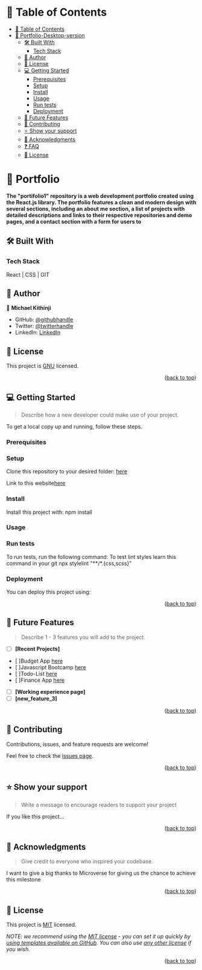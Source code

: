 # 📗 Table of Contents

- [📗 Table of Contents](#-table-of-contents)
- [📖  Portfolio-Desktop-version ](#--portfolio-desktop-version-)
  - [🛠 Built With ](#-built-with-)
    - [Tech Stack ](#tech-stack-)
  - [👥 Author ](#-author-)
  - [📝 License ](#-license-)
  - [💻 Getting Started ](#-getting-started-)
    - [Prerequisites](#prerequisites)
    - [Setup](#setup)
    - [Install](#install)
    - [Usage](#usage)
    - [Run tests](#run-tests)
    - [Deployment](#deployment)
  - [🔭 Future Features ](#-future-features-)
  - [🤝 Contributing ](#-contributing-)
  - [⭐️ Show your support ](#️-show-your-support-)
  - [🙏 Acknowledgments ](#-acknowledgments-)
  - [❓ FAQ ](#-faq-)
  - [📝 License ](#-license--1)

# 📖  Portfolio  <a name="about-project"></a>

**The "portifolio1" repository is a web development portfolio created using the React.js library. The portfolio features a clean and modern design with several sections, including an about me section, a list of projects with detailed descriptions and links to their respective repositories and demo pages, and a contact section with a form for users to** 

## 🛠 Built With <a name="built-with"></a>

### Tech Stack <a name="tech-stack"></a>

React | CSS | GIT

## 👥 Author <a name="author"></a>

👤 **Michael Kithinji**

- GitHub: [@githubhandle](https://github.com/MICHAELKITH)
- Twitter: [@twitterhandle](https://twitter.com/DevMichael11)
- LinkedIn: [LinkedIn](https://www.linkedin.com/in/michaelkithinji/)


## 📝 License <a name="license"></a>

This project is [GNU](./LICENSE) licensed.

<p align="right">(<a href="#readme-top">back to top</a>)</p>

## 💻 Getting Started <a name="getting-started"></a>

> Describe how a new developer could make use of your project.

To get a local copy up and running, follow these steps.


### Prerequisites


### Setup

Clone this repository to your desired folder: [here](https://github.com/MICHAELKITH/microverse-mike-portifolio.git)

Link to this website[here](https://michaelkith.github.io/portifolio1/)



### Install

Install this project with:
npm install


### Usage


### Run tests

To run tests, run the following command:
To test lint styles learn this command in your git 
npx stylelint "**/*.{css,scss}"

### Deployment

You can deploy this project using:


<p align="right">(<a href="#readme-top">back to top</a>)</p>


## 🔭 Future Features <a name="future-features"></a>

> Describe 1 - 3 features you will add to the project.

- [ ] **[Recent Projects]**
- [ ]Budget App [here](https://mike-bpc1.onrender.com/users/sign_in)
- [ ]Javascript Bootcamp [here](https://michaelkith.github.io/Capstone-1-Project/)
- [ ]Todo-List [here](https://michaelkith.github.io/To-do/)
- [ ]Finance App [here](https://test-branch--deluxe-puffpuff-cd2d13.netlify.app/)
- [ ] **[Working experience page]**
- [ ] **[new_feature_3]**

<p align="right">(<a href="#readme-top">back to top</a>)</p>


## 🤝 Contributing <a name="contributing"></a>

Contributions, issues, and feature requests are welcome!

Feel free to check the [issues page](../../issues/).

<p align="right">(<a href="#readme-top">back to top</a>)</p>


## ⭐️ Show your support <a name="support"></a>

> Write a message to encourage readers to support your project

If you like this project...

<p align="right">(<a href="#readme-top">back to top</a>)</p>



## 🙏 Acknowledgments <a name="acknowledgements"></a>

> Give credit to everyone who inspired your codebase.

I want to give a big thanks to Microverse for giving us the chance to achieve this milestone

<p align="right">(<a href="#readme-top">back to top</a>)</p>


## 📝 License <a name="license"></a>

This project is [MIT](./LICENSE) licensed.

_NOTE: we recommend using the [MIT license](https://choosealicense.com/licenses/mit/) - you can set it up quickly by [using templates available on GitHub](https://docs.github.com/en/communities/setting-up-your-project-for-healthy-contributions/adding-a-license-to-a-repository). You can also use [any other license](https://choosealicense.com/licenses/) if you wish._

<p align="right">(<a href="#readme-top">back to top</a>)</p>